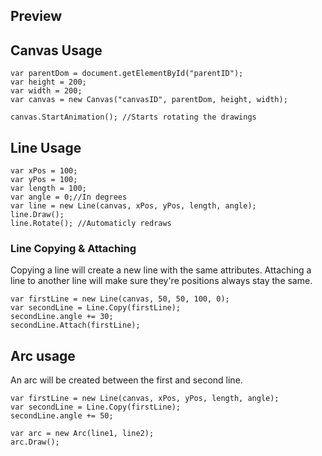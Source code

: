 ## Preview
<div id="canvasWrapper"></div>

## Canvas Usage

    var parentDom = document.getElementById("parentID");
    var height = 200;
    var width = 200;
    var canvas = new Canvas("canvasID", parentDom, height, width);

    canvas.StartAnimation(); //Starts rotating the drawings

## Line Usage

    var xPos = 100;
    var yPos = 100;
    var length = 100;
    var angle = 0;//In degrees
    var line = new Line(canvas, xPos, yPos, length, angle);
    line.Draw();
    line.Rotate(); //Automaticly redraws

### Line Copying & Attaching
Copying a line will create a new line with the same attributes.
Attaching a line to another line will make sure they're positions always stay the same.

    var firstLine = new Line(canvas, 50, 50, 100, 0);
    var secondLine = Line.Copy(firstLine);
    secondLine.angle += 30;
    secondLine.Attach(firstLine);

## Arc usage
An arc will be created between the first and second line.

    var firstLine = new Line(canvas, xPos, yPos, length, angle);
    var secondLine = Line.Copy(firstLine);
    secondLine.angle += 50;

    var arc = new Arc(line1, line2);
    arc.Draw();